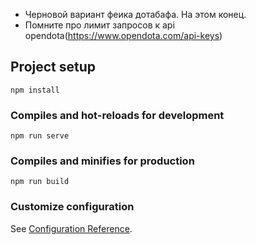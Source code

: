 - Черновой вариант феика дотабафа. На этом конец.
- Помните про лимит запросов к api opendota(https://www.opendota.com/api-keys)

## Project setup
```
npm install
```

### Compiles and hot-reloads for development
```
npm run serve
```

### Compiles and minifies for production
```
npm run build
```

### Customize configuration
See [Configuration Reference](https://cli.vuejs.org/config/).

